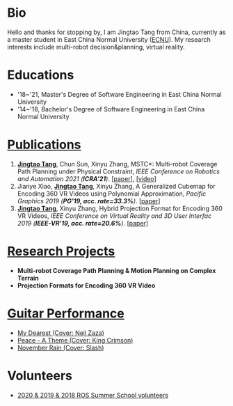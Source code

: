 # Bio

Hello and thanks for stopping by, I am Jingtao Tang from China, currently as a master student in East China Normal University ([ECNU](https://www.ecnu.edu.cn/)). My research interests include multi-robot decision&planning, virtual reality.


# Educations

- '18~'21, Master's Degree of Software Engineering in East China Normal University
- '14~'18, Bachelor's Degree of Software Engineering in East China Normal University

# [Publications](pages/papers.md)

1. <ins>**Jingtao Tang**</ins>, Chun Sun, Xinyu Zhang, MSTC*: Multi-robot Coverage Path Planning under Physical Constraint, _IEEE Conference on Robotics and Automation 2021 (**ICRA'21**)_. [[paper]](papers/ICRA21-MSTC_Star.pdf), [[video]](https://vimeo.com/535512748)
2. Jianye Xiao, <ins>**Jingtao Tang**</ins>, Xinyu Zhang, A Generalized Cubemap for Encoding 360 VR Videos using Polynomial Approximation,  _Pacific Graphics 2019 (**PG'19, acc. rate=33.3%**)_. [[paper]](papers/PG19-GCP_polynomial.pdf)
3. <ins>**Jingtao Tang**</ins>, Xinyu Zhang, Hybrid Projection Format for Encoding 360 VR Videos,  _IEEE Conference on Virtual Reality and 3D User Interfac 2019 (**IEEE-VR'19, acc. rate=20.6%**)_. [[paper]](papers/VR19-HCP.pdf)


# [Research Projects](pages/projects.md)

- **Multi-robot Coverage Path Planning & Motion Planning on Complex Terrain**
- **Projection Formats for Encoding 360 VR Video**

# [Guitar Performance](pages/guitar_performance.md)

- [My Dearest (Cover: Neil Zaza)](https://www.bilibili.com/video/BV18a4y177o9/)
- [Peace - A Theme (Cover: King Crimson)](https://www.bilibili.com/video/BV1At41137SN/)
- [November Rain (Cover: Slash)](https://www.bilibili.com/video/BV1VJ411c7AJ/)

# Volunteers
- [2020 & 2019 & 2018 ROS Summer School volunteers](http://www.roseducation.org/)